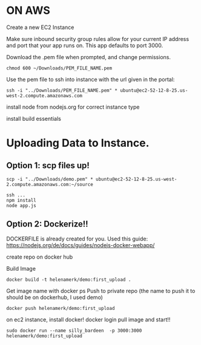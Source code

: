 # ON AWS
Create a new EC2 Instance

Make sure inbound security group rules allow for your current IP address and port that your app runs on. This app defaults to port 3000.

Download the .pem file when prompted, and change permissions.
```
chmod 600 ~/Downloads/PEM_FILE_NAME.pem
```

Use the pem file to ssh into instance with the url given in the portal:
```
ssh -i "../Downloads/PEM_FILE_NAME.pem" * ubuntu@ec2-52-12-8-25.us-west-2.compute.amazonaws.com
```
install node from nodejs.org for correct instance type

install build essentials

# Uploading Data to Instance.

## Option 1: scp files up!
```
scp -i "../Downloads/demo.pem" * ubuntu@ec2-52-12-8-25.us-west-2.compute.amazonaws.com:~/source

ssh ...
npm install
node app.js
```

## Option 2: Dockerize!!

DOCKERFILE is already created for you. Used this guide:
https://nodejs.org/de/docs/guides/nodejs-docker-webapp/

create repo on docker hub

Build Image
```
docker build -t helenamerk/demo:first_upload .
```
Get image name with docker ps
Push to private repo (the name to push it to should be on dockerhub, I used demo)
```
docker push helenamerk/demo:first_upload
```

on ec2 instance, install docker!
docker login
pull image and start!!
```
sudo docker run --name silly_bardeen  -p 3000:3000 helenamerk/demo:first_upload
```
